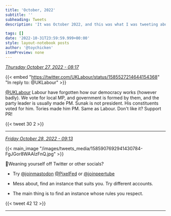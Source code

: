 ```yaml
---
title: 'October, 2022'
subtitle: ''
subheading: Tweets
description: 'It was October 2022, and this was what I was tweeting about...'

tags: []
date: '2022-10-31T23:59:59.999+00:00'
style: layout-notebook posts
author: '@toychicken'
itemPreview: none
---
```


<p><a id="1585531180006477830" href="#1585531180006477830"><em title="2022-10-27T08:17:45.000+01:00">Thursday October 27, 2022 - 08:17</em></a></p>
      
{{< embed "https://twitter.com/UKLabour/status/1585527214644154368" "In reply to: @UKLabour" >}}


[@UKLabour](https://twitter.com/@UKLabour)  Labour have forgotten how our democracy works (however badly). We vote for local MP, and government is formed by them, and the party leader is usually made PM. Sunak is not president. His constituents voted for him. Tories made him PM. Same as Labour. Don't like it? Support PR!

{{< tweet 30 2 >}}

---

<p><a id="1585907692941430784" href="#1585907692941430784"><em title="2022-10-28T09:13:53.000+01:00">Friday October 28, 2022 - 09:13</em></a></p>
      {{< main_image "/images/tweets_media/1585907692941430784-FgJGor8WAAIzFnQ.jpg" >}}
          
          
🧵Weaning yourself off Twitter or other socials?

* Try [@joinmastodon](https://twitter.com/@joinmastodon)  [@PixelFed](https://twitter.com/@PixelFed)  or [@joinpeertube](https://twitter.com/@joinpeertube) 

* Mess about, find an instance that suits you. Try different accounts.

* The main thing is to find an instance whose rules you respect. 

{{< tweet 42 12 >}}

---
